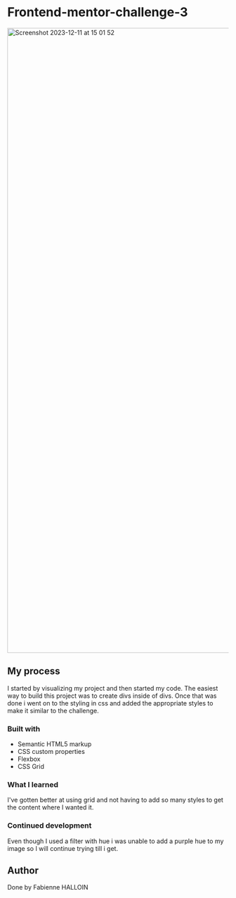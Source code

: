 # Frontend-mentor-challenge-3
<img width="1423" alt="Screenshot 2023-12-11 at 15 01 52" src="https://github.com/Fab29012/Frontend-mentor-challenge-3/assets/101801681/ac24212a-f950-416f-9891-0b124e1a8851">

## My process
I started by visualizing my project and then started my code. The easiest way to build this project was to create divs inside of divs. 
Once that was done i went on to the styling in css and added the appropriate styles to make it similar to the challenge. 

### Built with
- Semantic HTML5 markup
- CSS custom properties
- Flexbox
- CSS Grid

### What I learned
I've gotten better at using grid and not having to add so many styles to get the content where I wanted it. 

### Continued development
Even though I used a filter with hue i was unable to add a purple hue to my image so I will continue trying till i get. 

## Author
Done by Fabienne HALLOIN 
